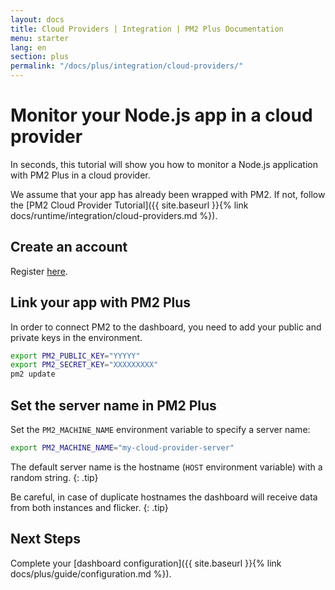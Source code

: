 ```yaml
---
layout: docs
title: Cloud Providers | Integration | PM2 Plus Documentation
menu: starter
lang: en
section: plus
permalink: "/docs/plus/integration/cloud-providers/"
---
```


# Monitor your Node.js app in a cloud provider

In seconds, this tutorial will show you how to monitor a Node.js application with PM2 Plus in a cloud provider.

We assume that your app has already been wrapped with PM2. If not, follow the [PM2 Cloud Provider Tutorial]({{ site.baseurl }}{% link docs/runtime/integration/cloud-providers.md %}).

## Create an account

Register [here](https://id.keymetrics.io/api/oauth/register).

## Link your app with PM2 Plus

In order to connect PM2 to the dashboard, you need to add your public and private keys in the environment.

```bash
export PM2_PUBLIC_KEY="YYYYY"
export PM2_SECRET_KEY="XXXXXXXXX"
pm2 update
```

## Set the server name in PM2 Plus

Set the `PM2_MACHINE_NAME` environment variable to specify a server name:

```bash
export PM2_MACHINE_NAME="my-cloud-provider-server"
```

 The default server name is the hostname (`HOST` environment variable) with a random string.
{: .tip}

 Be careful, in case of duplicate hostnames the dashboard will receive data from both instances and flicker.
{: .tip}

## Next Steps

Complete your [dashboard configuration]({{ site.baseurl }}{% link docs/plus/guide/configuration.md %}).



